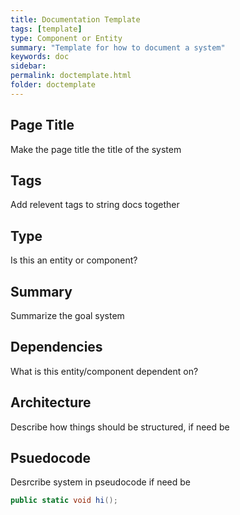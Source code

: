 ```yaml
---
title: Documentation Template
tags: [template]
type: Component or Entity
summary: "Template for how to document a system"
keywords: doc
sidebar: 
permalink: doctemplate.html
folder: doctemplate
---
```


## Page Title
Make the page title the title of the system

## Tags
Add relevent tags to string docs together

## Type
Is this an entity or component?

## Summary
Summarize the goal system

## Dependencies
What is this entity/component dependent on?

## Architecture
Describe how things should be structured, if need be

## Psuedocode
Desrcribe system in pseudocode if need be
```cs
public static void hi();
```
